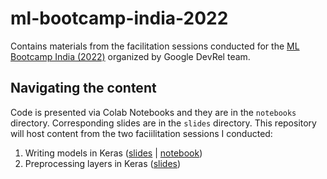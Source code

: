 # ml-bootcamp-india-2022

Contains materials from the facilitation sessions conducted for the [ML Bootcamp India (2022)](https://rsvp.withgoogle.com/events/google-ml-bootcamp-india) organized by Google DevRel team.

## Navigating the content

Code is presented via Colab Notebooks and they are in the `notebooks` directory.
Corresponding slides are in the `slides` directory. This repository will host content from the two faciilitation sessions
I conducted:

1. Writing models in Keras ([slides](https://github.com/sayakpaul/ml-bootcamp-india-2022/blob/main/slides/Writing%20Models%20in%20Keras%20_%20MLB%202022.pdf) | [notebook](https://github.com/sayakpaul/ml-bootcamp-india-2022/blob/main/notebooks/writing-models.ipynb))
2. Preprocessing layers in Keras ([slides](https://github.com/sayakpaul/ml-bootcamp-india-2022/blob/main/slides/Preprocessing%20Layers%20in%20Keras%20_%20MLB%202022.pdf))
